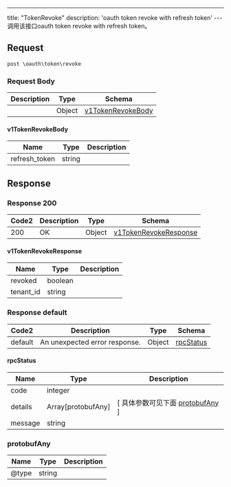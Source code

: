 ---
title: "TokenRevoke"
description: 'oauth token revoke with refresh token'
---调用该接口oauth token revoke with refresh token。



## Request


```
post \oauth\token\revoke
```

### Request Body 
| Description | Type | Schema |
| ----------- | ------ | ------ |
|  | Object | [v1TokenRevokeBody](#v1TokenRevokeBody) |

#### v1TokenRevokeBody

| Name | Type | Description | 
| ---- | ---- | ----------- |     
| refresh_token | string |  |   



## Response

### Response  200 
| Code2 | Description | Type | Schema |
| ---- | ----------- | ------ | ------ |
| 200 | OK | Object | [v1TokenRevokeResponse](#v1TokenRevokeResponse) |

#### v1TokenRevokeResponse

| Name | Type | Description | 
| ---- | ---- | ----------- |     
| revoked | boolean |  |      
| tenant_id | string |  |   



### Response  default 
| Code2 | Description | Type | Schema |
| ---- | ----------- | ------ | ------ |
| default | An unexpected error response. | Object | [rpcStatus](#rpcStatus) |

#### rpcStatus

| Name | Type | Description | 
| ---- | ---- | ----------- |     
| code | integer |  |          
| details | Array[protobufAny] |  [ 具体参数可见下面 [protobufAny](#protobufAny) ] |       
| message | string |  |   

### protobufAny
| Name | Type | Description | 
| ---- | ---- | ----------- |     
| @type | string |  |   



